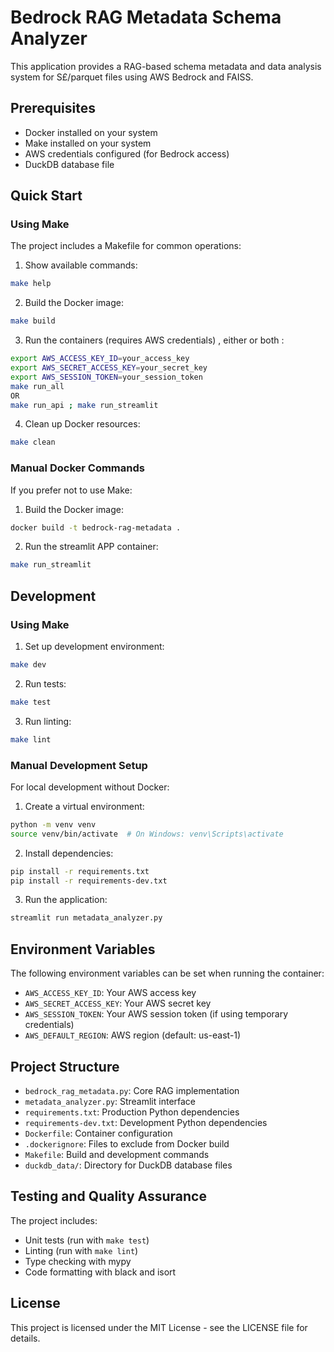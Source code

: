 # Bedrock RAG Metadata Schema Analyzer

This application provides a RAG-based schema metadata and data analysis system for S£/parquet files using AWS Bedrock and FAISS.

## Prerequisites

- Docker installed on your system
- Make installed on your system
- AWS credentials configured (for Bedrock access)
- DuckDB database file

## Quick Start

### Using Make

The project includes a Makefile for common operations:

1. Show available commands:
```bash
make help
```

2. Build the Docker image:
```bash
make build
```

3. Run the containers (requires AWS credentials) , either or both :
```bash
export AWS_ACCESS_KEY_ID=your_access_key
export AWS_SECRET_ACCESS_KEY=your_secret_key
export AWS_SESSION_TOKEN=your_session_token
make run_all
OR 
make run_api ; make run_streamlit
```

4. Clean up Docker resources:
```bash
make clean
```

### Manual Docker Commands

If you prefer not to use Make:

1. Build the Docker image:
```bash
docker build -t bedrock-rag-metadata .
```

2. Run the streamlit APP container:
```bash
make run_streamlit
```

## Development

### Using Make

1. Set up development environment:
```bash
make dev
```

2. Run tests:
```bash
make test
```

3. Run linting:
```bash
make lint
```

### Manual Development Setup

For local development without Docker:

1. Create a virtual environment:
```bash
python -m venv venv
source venv/bin/activate  # On Windows: venv\Scripts\activate
```

2. Install dependencies:
```bash
pip install -r requirements.txt
pip install -r requirements-dev.txt
```

3. Run the application:
```bash
streamlit run metadata_analyzer.py
```

## Environment Variables

The following environment variables can be set when running the container:

- `AWS_ACCESS_KEY_ID`: Your AWS access key
- `AWS_SECRET_ACCESS_KEY`: Your AWS secret key
- `AWS_SESSION_TOKEN`: Your AWS session token (if using temporary credentials)
- `AWS_DEFAULT_REGION`: AWS region (default: us-east-1)

## Project Structure

- `bedrock_rag_metadata.py`: Core RAG implementation
- `metadata_analyzer.py`: Streamlit interface
- `requirements.txt`: Production Python dependencies
- `requirements-dev.txt`: Development Python dependencies
- `Dockerfile`: Container configuration
- `.dockerignore`: Files to exclude from Docker build
- `Makefile`: Build and development commands
- `duckdb_data/`: Directory for DuckDB database files

## Testing and Quality Assurance

The project includes:
- Unit tests (run with `make test`)
- Linting (run with `make lint`)
- Type checking with mypy
- Code formatting with black and isort

## License

This project is licensed under the MIT License - see the LICENSE file for details. 